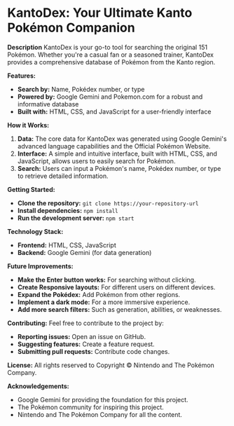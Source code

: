 # KantoDex: Your Ultimate Kanto Pokémon Companion

**Description**
KantoDex is your go-to tool for searching the original 151 Pokémon. Whether you're a casual fan or a seasoned trainer, KantoDex provides a comprehensive database of Pokémon from the Kanto region.

**Features:**
* **Search by:** Name, Pokédex number, or type
* **Powered by:** Google Gemini and Pokemon.com for a robust and informative database
* **Built with:** HTML, CSS, and JavaScript for a user-friendly interface

**How it Works:**
1. **Data:** The core data for KantoDex was generated using Google Gemini's advanced language capabilities and the Official Pokémon Website.
2. **Interface:** A simple and intuitive interface, built with HTML, CSS, and JavaScript, allows users to easily search for Pokémon.
3. **Search:** Users can input a Pokémon's name, Pokédex number, or type to retrieve detailed information.

**Getting Started:**
* **Clone the repository:** `git clone https://your-repository-url`
* **Install dependencies:** `npm install`
* **Run the development server:** `npm start`

**Technology Stack:**
* **Frontend:** HTML, CSS, JavaScript
* **Backend:** Google Gemini (for data generation)

**Future Improvements:**
* **Make the Enter button works:** For searching without clicking.
* **Create Responsive layouts:** For different users on different devices.
* **Expand the Pokédex:** Add Pokémon from other regions.
* **Implement a dark mode:** For a more immersive experience.
* **Add more search filters:** Such as generation, abilities, or weaknesses.

**Contributing:**
Feel free to contribute to the project by:
* **Reporting issues:** Open an issue on GitHub.
* **Suggesting features:** Create a feature request.
* **Submitting pull requests:** Contribute code changes.

**License:**
 All rights reserved to Copyright © Nintendo and The Pokémon Company.

**Acknowledgements:**
* Google Gemini for providing the foundation for this project.
* The Pokémon community for inspiring this project.
* Nintendo and The Pokémon Company for all the content.

<!-- **Screenshots:**
[Insert screenshots of your KantoDex here]

<!-- **API Usage:**
[If applicable, explain how to use your API here] -->

<!-- **Deployment:**
[Provide instructions for deploying your project]

**Testing:**
[Describe your testing process]

**Performance Optimization:**
[Discuss any performance optimizations you've implemented] -->
